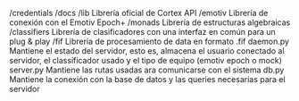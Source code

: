 /credentials
/docs
/lib
  Librería oficial de Cortex API
/emotiv
  Librería de conexión con el Emotiv Epoch+
/monads
  Librería de estructuras algebraicas
/classifiers
  Librería de clasificadores con una interfaz en común para un plug & play
/fif
  Librería de procesamiento de data en formato .fif
daemon.py
  Mantiene el estado del servidor, esto es, almacena el usuario conectado al servidor, el classificador usado y el tipo de equipo (emotiv epoch o mock)
server.py
  Mantiene las rutas usadas ara comunicarse con el sistema
db.py
  Mantiene la conexión con la base de datos y las queries necesarias para el servidor